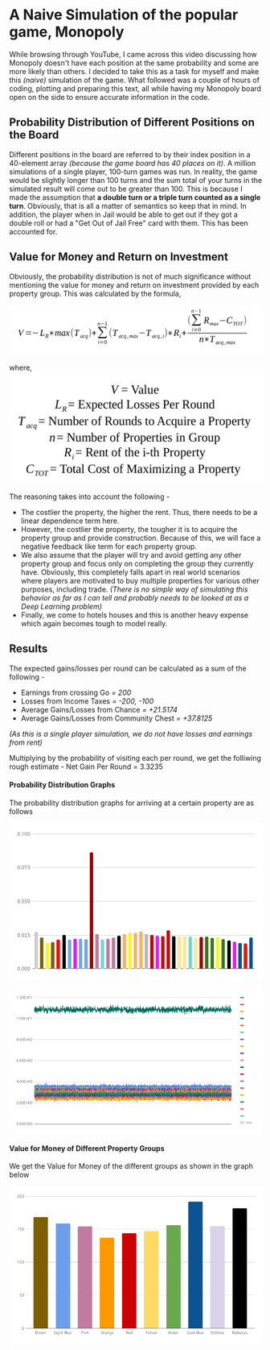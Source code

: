 # A Naive Simulation of the popular game, Monopoly

While browsing through YouTube, I came across this video discussing how Monopoly doesn't have each position at the same probability and some are more likely than others. I decided to take this as a task for myself and make this *(naive)* simulation of the game. What followed was a couple of hours of coding, plotting and preparing this text, all while having my Monopoly board open on the side to ensure accurate information in the code. 

## Probability Distribution of Different Positions on the Board
Different positions in the board are referred to by their index position in a 40-element array *(because the game board has 40 places on it)*. A million simulations of a single player, 100-turn games was run. In reality, the game would be slightly longer than 100 turns and the sum total of your turns in the simulated result will come out to be greater than 100. This is because I made the assumption that **a double turn or a triple turn counted as a single turn**. Obviously, that is all a matter of semantics so keep that in mind. In addition, the player when in Jail would be able to get out if they got a double roll or had a "Get Out of Jail Free" card with them. This has been accounted for. 

## Value for Money and Return on Investment
Obviously, the probability distribution is not of much significance without mentioning the value for money and return on investment provided by each property group. This was calculated by the formula, 

![](Formula.jpg)

where,
![](Legend.jpg)

The reasoning takes into account the following - 
* The costlier the property, the higher the rent. Thus, there needs to be a linear dependence term here.
* However, the costlier the property, the tougher it is to acquire the property group and provide construction. Because of this, we will face a negative feedback like term for each property group. 
* We also assume that the player will try and avoid getting any other property group and focus only on completing the group they currently have. Obviously, this completely falls apart in real world scenarios where players are motivated to buy multiple properties for various other purposes, including trade. *(There is no simple way of simulating this behavior as far as I can tell and probably needs to be looked at as a Deep Learning problem)*
* Finally, we come to hotels houses and this is another heavy expense which again becomes tough to model really.

## Results 
The expected gains/losses per round can be calculated as a sum of the following -
* Earnings from crossing Go *= 200*
* Losses from Income Taxes *= -200, -100*
* Average Gains/Losses from Chance *= +21.5174*
* Average Gains/Losses from Community Chest *= +37.8125*

*(As this is a single player simulation, we do not have losses and earnings from rent)*

Multiplying by the probability of visiting each per round, we get the folliwing rough estimate - 
Net Gain Per Round = 3.3235

#### Probability Distribution Graphs
The probability distribution graphs for arriving at a certain property are as follows 

![](/Graphs/Distribution_Col.png)

![](/Graphs/Distribution_Line.png)

#### Value for Money of Different Property Groups
We get the Value for Money of the different groups as shown in the graph below

![](/Graphs/Value_for_Money.png)
